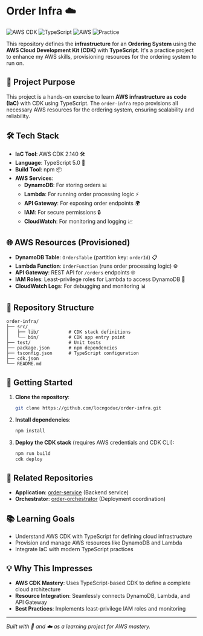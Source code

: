 # Order Infra ☁️

![AWS CDK](https://img.shields.io/badge/AWS%20CDK-2.140-blue?logo=amazonaws) ![TypeScript](https://img.shields.io/badge/TypeScript-5.0-blue?logo=typescript) ![AWS](https://img.shields.io/badge/AWS-Learning-yellow?logo=amazonaws) ![Practice](https://img.shields.io/badge/Practice-Project-blue)

This repository defines the **infrastructure** for an **Ordering System** using the **AWS Cloud Development Kit (CDK)** with **TypeScript**. It's a practice project to enhance my AWS skills, provisioning resources for the ordering system to run on.

## 🚀 Project Purpose
This project is a hands-on exercise to learn **AWS infrastructure as code (IaC)** with CDK using TypeScript. The `order-infra` repo provisions all necessary AWS resources for the ordering system, ensuring scalability and reliability.

## 🛠️ Tech Stack
- **IaC Tool**: AWS CDK 2.140 🛠️
- **Language**: TypeScript 5.0 📘
- **Build Tool**: npm 📦
- **AWS Services**:
  - **DynamoDB**: For storing orders 📊
  - **Lambda**: For running order processing logic ⚡
  - **API Gateway**: For exposing order endpoints 🌍
  - **IAM**: For secure permissions 🔒
  - **CloudWatch**: For monitoring and logging 📈

## 🌐 AWS Resources (Provisioned)
- **DynamoDB Table**: `OrdersTable` (partition key: `orderId`) 📋
- **Lambda Function**: `OrderFunction` (runs order processing logic) ⚙️
- **API Gateway**: REST API for `/orders` endpoints 🌐
- **IAM Roles**: Least-privilege roles for Lambda to access DynamoDB 🔐
- **CloudWatch Logs**: For debugging and monitoring 📊

## 📂 Repository Structure
```
order-infra/
├── src/
│   ├── lib/           # CDK stack definitions
│   └── bin/           # CDK app entry point
├── test/              # Unit tests
├── package.json       # npm dependencies
├── tsconfig.json      # TypeScript configuration
├── cdk.json
└── README.md
```

## 🏁 Getting Started
1. **Clone the repository**:
   ```bash
   git clone https://github.com/locngoduc/order-infra.git
   ```
2. **Install dependencies**:
   ```bash
   npm install
   ```
3. **Deploy the CDK stack** (requires AWS credentials and CDK CLI):
   ```bash
   npm run build
   cdk deploy
   ```

## 🔗 Related Repositories
- **Application**: [order-service](https://github.com/locngoduc/order-service.git) (Backend service)
- **Orchestrator**: [order-orchestrator](https://github.com/locngoduc/order-orchestrator.git) (Deployment coordination)

## 📚 Learning Goals
- Understand AWS CDK with TypeScript for defining cloud infrastructure
- Provision and manage AWS resources like DynamoDB and Lambda
- Integrate IaC with modern TypeScript practices

## 💡 Why This Impresses
- **AWS CDK Mastery**: Uses TypeScript-based CDK to define a complete cloud architecture
- **Resource Integration**: Seamlessly connects DynamoDB, Lambda, and API Gateway
- **Best Practices**: Implements least-privilege IAM roles and monitoring

---

*Built with 🔧 and ☁️ as a learning project for AWS mastery.*
